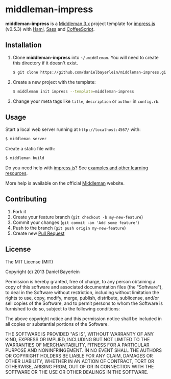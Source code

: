 # middleman-impress

**middleman-impress** is a [Middleman 3.x](http://middlemanapp.com) project
template for [impress.js](http://bartaz.github.com/impress.js) (v0.5.3) with
[Haml](http://haml.info), [Sass](http://sass-lang.com) and
[CoffeeScript](http://coffeescript.org).

## Installation

1. Clone **middleman-impress** into `~/.middleman`.
   You will need to create this directory if it doesn't exist.
   ```bash
   $ git clone https://github.com/danielbayerlein/middleman-impress.git ~/.middleman/middleman-impress
   ```

2. Create a new project with the template:
   ```bash
   $ middleman init impress --template=middleman-impress
   ```

3. Change your meta tags like `title`, `description` or `author` in `config.rb`.

## Usage

Start a local web server running at `http://localhost:4567/` with:

```bash
$ middleman server
```

Create a static file with:

```bash
$ middleman build
```

Do you need help with [impress.js](http://bartaz.github.com/impress.js)? See
[examples and other learning resources](https://github.com/bartaz/impress.js#examples-and-other-learning-resources).

More help is available on the official [Middleman](http://middlemanapp.com)
website.

## Contributing

1. Fork it
2. Create your feature branch (`git checkout -b my-new-feature`)
3. Commit your changes (`git commit -am 'Add some feature'`)
4. Push to the branch (`git push origin my-new-feature`)
5. Create new [Pull Request](../../pull/new/master)

## License

The MIT License (MIT)

Copyright (c) 2013 Daniel Bayerlein

Permission is hereby granted, free of charge, to any person obtaining a copy
of this software and associated documentation files (the "Software"), to deal
in the Software without restriction, including without limitation the rights
to use, copy, modify, merge, publish, distribute, sublicense, and/or sell
copies of the Software, and to permit persons to whom the Software is
furnished to do so, subject to the following conditions:

The above copyright notice and this permission notice shall be included in
all copies or substantial portions of the Software.

THE SOFTWARE IS PROVIDED "AS IS", WITHOUT WARRANTY OF ANY KIND, EXPRESS OR
IMPLIED, INCLUDING BUT NOT LIMITED TO THE WARRANTIES OF MERCHANTABILITY,
FITNESS FOR A PARTICULAR PURPOSE AND NONINFRINGEMENT. IN NO EVENT SHALL THE
AUTHORS OR COPYRIGHT HOLDERS BE LIABLE FOR ANY CLAIM, DAMAGES OR OTHER
LIABILITY, WHETHER IN AN ACTION OF CONTRACT, TORT OR OTHERWISE, ARISING FROM,
OUT OF OR IN CONNECTION WITH THE SOFTWARE OR THE USE OR OTHER DEALINGS IN
THE SOFTWARE.
